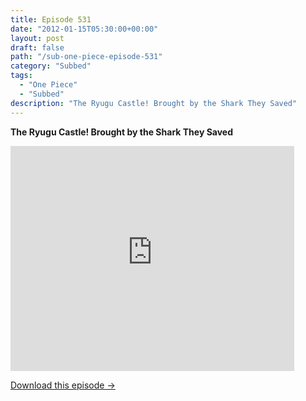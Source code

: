 ```yaml
---
title: Episode 531
date: "2012-01-15T05:30:00+00:00"
layout: post
draft: false
path: "/sub-one-piece-episode-531"
category: "Subbed"
tags:
  - "One Piece"
  - "Subbed"
description: "The Ryugu Castle! Brought by the Shark They Saved"
---
```


**The Ryugu Castle! Brought by the Shark They Saved**

<iframe width="640" height="360" src="https://www.rapidvideo.com/e/G6FRPF72C4" frameborder="0" marginwidth=0 marginheight=0 scrolling=no allowfullscreen style="max-width:90%;"></iframe>

<a href="http://ouo.io/qs/eCodkFEQ?s=https://www.rapidvideo.com/d/G6FRPF72C4" class="styled_a">Download this episode →</a>

